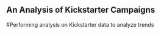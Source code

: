 ## An Analysis of Kickstarter Campaigns
#Performing analysis on Kickstarter data to analyze trends


